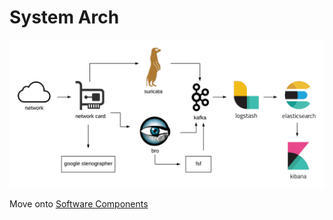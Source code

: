 # System Arch

![](../images/single_architecture-2.png)

Move onto [Software Components](software-components.md)
